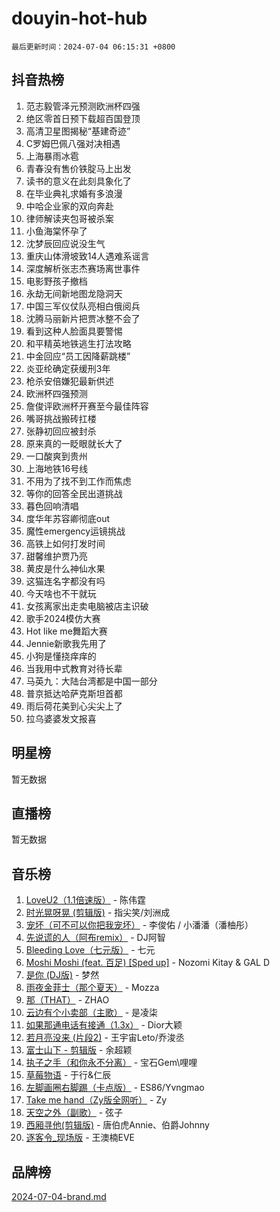 # douyin-hot-hub

`最后更新时间：2024-07-04 06:15:31 +0800`

## 抖音热榜

1. 范志毅管泽元预测欧洲杯四强
1. 绝区零首日预下载超百国登顶
1. 高清卫星图揭秘“基建奇迹”
1. C罗姆巴佩八强对决相遇
1. 上海暴雨冰雹
1. 青春没有售价铁腚马上出发
1. 读书的意义在此刻具象化了
1. 在毕业典礼求婚有多浪漫
1. 中哈企业家的双向奔赴
1. 律师解读夹包哥被杀案
1. 小鱼海棠怀孕了
1. 沈梦辰回应说没生气
1. 重庆山体滑坡致14人遇难系谣言
1. 深度解析张志杰赛场离世事件
1. 电影野孩子撤档
1. 永劫无间新地图龙隐洞天
1. 中国三军仪仗队亮相白俄阅兵
1. 沈腾马丽新片把贾冰整不会了
1. 看到这种人脸面具要警惕
1. 和平精英地铁逃生打法攻略
1. 中金回应“员工因降薪跳楼”
1. 炎亚纶确定获缓刑3年
1. 枪杀安倍嫌犯最新供述
1. 欧洲杯四强预测
1. 詹俊评欧洲杯开赛至今最佳阵容
1. 嘴哥挑战搬砖扛楼
1. 张静初回应被封杀
1. 原来真的一眨眼就长大了
1. 一口酸爽到贵州
1. 上海地铁16号线
1. 不用为了找不到工作而焦虑
1. 等你的回答全民出道挑战
1. 暮色回响清唱
1. 度华年苏容卿彻底out
1. 魔性emergency运镜挑战
1. 高铁上如何打发时间
1. 甜馨维护贾乃亮
1. 黄皮是什么神仙水果
1. 这猫连名字都没有吗
1. 今天啥也不干就玩
1. 女孩离家出走卖电脑被店主识破
1. 歌手2024模仿大赛
1. Hot like me舞蹈大赛
1. Jennie新歌我先用了
1. 小狗是懂挠痒痒的
1. 当我用中式教育对待长辈
1. 马英九：大陆台湾都是中国一部分
1. 普京抵达哈萨克斯坦首都
1. 雨后荷花美到心尖尖上了
1. 拉乌婆婆发文报喜

## 明星榜

暂无数据

## 直播榜

暂无数据

## 音乐榜

1. [LoveU2（1.1倍速版）](https://sf3-cdn-tos.douyinstatic.com/obj/tos-cn-ve-2774/oQMeDffLaEmgMwgCOEMAFCI6INzoFPgWdD0rsa) - 陈伟霆
1. [时光晃呀晃 (剪辑版)](https://sf5-hl-cdn-tos.douyinstatic.com/obj/tos-cn-ve-2774/o8ACeQem3gwI1x3GIYGAfKG0LJebKFRJDwRwyW) - 指尖笑/刘洲成
1. [宠坏（可不可以你把我宠坏）](https://sf5-hl-cdn-tos.douyinstatic.com/obj/tos-cn-ve-2774/ocWI8ft2gd0rAfXKzvKGeMQM6fVLTLfA8UJzwl) - 李俊佑 / 小潘潘（潘柚彤）
1. [先说谎的人（阿布remix）](https://sf3-cdn-tos.douyinstatic.com/obj/tos-cn-ve-2774/owQtOFmAzBgxBKDOYfeCTQTgE9cDORrOQqmCZy) - DJ阿智
1. [Bleeding Love（七元版）](https://sf5-hl-cdn-tos.douyinstatic.com/obj/tos-cn-ve-2774/oEgC9eZFHQ1MfSRnrfkzFp8AayDWqAQMABBgUs) - 七元
1. [Moshi Moshi (feat. 百足) [Sped up]](https://sf3-cdn-tos.douyinstatic.com/obj/tos-cn-ve-2774/ocCPFQcXJLeroaIdQLIGAoeeYM3OAUYGDguHXz) - Nozomi Kitay & GAL D
1. [是你 (DJ版)](https://sf3-cdn-tos.douyinstatic.com/obj/tos-cn-ve-2774/1ec766e572b34c42853ce6315d426850) - 梦然
1. [雨夜金菲士（那个夏天）](https://sf5-hl-cdn-tos.douyinstatic.com/obj/tos-cn-ve-2774/osPmPLDWQBBE2Z6bftCgYwkFaF4pEYEneXaZQs) - Mozza
1. [那（THAT）](https://sf5-hl-cdn-tos.douyinstatic.com/obj/tos-cn-ve-2774/oIIWGeBZCnlGx9tl0gFlCfwlQbj7QWAD8HYAGg) - ZHAO
1. [云边有个小卖部（主歌）](https://sf5-hl-cdn-tos.douyinstatic.com/obj/tos-cn-ve-2774/okvgzOZylLA4WYUHkAhpy5DrCiqAmBjiMIkJp) - 是凌柒
1. [如果那通电话有接通（1.3x）](https://sf6-cdn-tos.douyinstatic.com/obj/tos-cn-ve-2774/ocJeJKhUhAJG8EYZiEFfGFAPkD3beMQ5mwDv1e) - Dior大颖
1. [若月亮没来 (片段2)](https://sf5-hl-cdn-tos.douyinstatic.com/obj/tos-cn-ve-2774/ocQavLLjkCOeDxGyYeIMGgNAIwJ0QXE1Ve3Fzv) - 王宇宙Leto/乔浚丞
1. [富士山下 - 剪辑版](https://sf3-cdn-tos.douyinstatic.com/obj/tos-cn-ve-2774/o4QGmeUZhQXvtC5BDkogeQni8WbdCBUJEYI12v) - 余超颖
1. [执子之手（和你永不分离）](https://sf3-cdn-tos.douyinstatic.com/obj/tos-cn-ve-2774/oU4mUWISThYfqtA61VOl8PAQGeK2LGGQfFCZfY) - 宝石Gem\哩哩
1. [草莓物语](https://sf3-cdn-tos.douyinstatic.com/obj/tos-cn-ve-2774/okynhJ7jEAIIZBfsLgYMEI8QC3WbQNN66RKzhT) - 于行&仁辰
1. [左脚画圈右脚踢（卡点版）](https://sf5-hl-cdn-tos.douyinstatic.com/obj/tos-cn-ve-2774/oAoAIr8BJv8B7W4CEBMsaSfDWrAiF4izwIDMJg) - ES86/Yvngmao
1. [Take me hand（Zy版全网听）](https://sf5-hl-cdn-tos.douyinstatic.com/obj/tos-cn-ve-2774/owyUoUuVpA1I7BiszAYMSqbGseWQw8P7Ea2BiR) - Zy
1. [天空之外（副歌）](https://sf5-hl-cdn-tos.douyinstatic.com/obj/tos-cn-ve-2774/oAYn0BTp8jS8iSyZSHMUWAikyvAWI1c7aiJTr) - 弦子
1. [西厢寻他(剪辑版)](https://sf5-hl-cdn-tos.douyinstatic.com/obj/tos-cn-ve-2774/oUsAVfAQKlRNxEv5qxvIB8o5qmIWUcXbzJKJhw) - 唐伯虎Annie、伯爵Johnny
1. [逐客令_现场版](https://sf5-hl-cdn-tos.douyinstatic.com/obj/tos-cn-ve-2774/okjvqFftEMAIgLPvI8f4MT5CZVyxmDQdBOwjBv) - 王澳楠EVE

## 品牌榜

[2024-07-04-brand.md](2024-07-04-brand.md)
